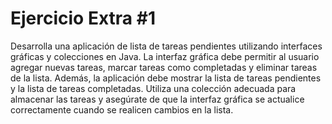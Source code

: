 # Ejercicio Extra #1
Desarrolla una aplicación de lista de tareas pendientes utilizando interfaces gráficas y colecciones
en Java. La interfaz gráfica debe permitir al usuario agregar nuevas tareas, marcar tareas como
completadas y eliminar tareas de la lista. Además, la aplicación debe mostrar la lista de tareas
pendientes y la lista de tareas completadas. Utiliza una colección adecuada para almacenar las
tareas y asegúrate de que la interfaz gráfica se actualice correctamente cuando se realicen cambios
en la lista.
